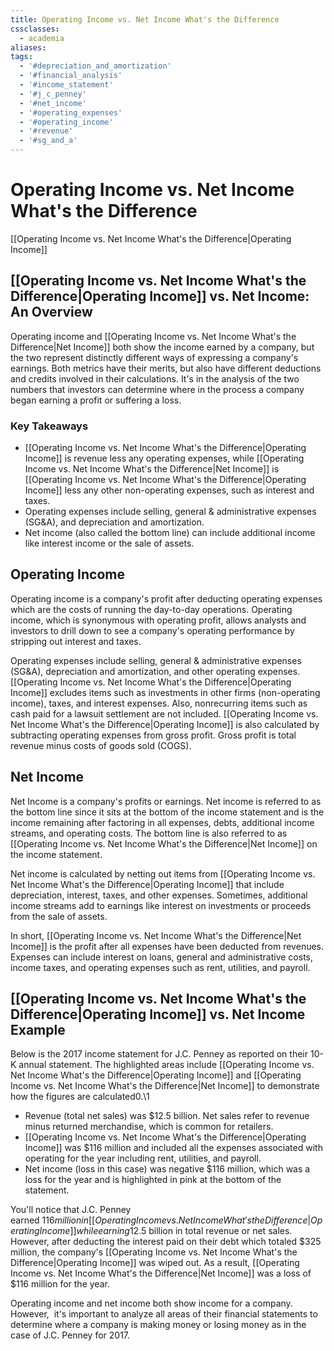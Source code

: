 ```yaml
---
title: Operating Income vs. Net Income What's the Difference
cssclasses:
  - academia
aliases:
tags:
  - '#depreciation_and_amortization'
  - '#financial_analysis'
  - '#income_statement'
  - '#j_c_penney'
  - '#net_income'
  - '#operating_expenses'
  - '#operating_income'
  - '#revenue'
  - '#sg_and_a'
---
```

# Operating Income vs. Net Income What's the Difference

[[Operating Income vs. Net Income What's the Difference|Operating Income]]

## [[Operating Income vs. Net Income What's the Difference|Operating Income]] vs. Net Income: An Overview

Operating income and [[Operating Income vs. Net Income What's the Difference|Net Income]] both show the income earned by a company,  but the two represent distinctly different ways of expressing a company's earnings. Both metrics have their merits,  but also have different deductions and credits involved in their calculations. It's in the analysis of the two numbers that investors can determine where in the process a company began earning a profit or suffering a loss. 

### Key Takeaways

- [[Operating Income vs. Net Income What's the Difference|Operating Income]] is revenue less any operating expenses,  while [[Operating Income vs. Net Income What's the Difference|Net Income]] is [[Operating Income vs. Net Income What's the Difference|Operating Income]] less any other non-operating expenses,  such as interest and taxes. 
- Operating expenses include selling,  general & administrative expenses (SG&A),  and depreciation and amortization.  
- Net income (also called the bottom line) can include additional income like interest income or the sale of assets.

## Operating Income

Operating income is a company's profit after deducting operating expenses which are the costs of running the day-to-day operations. Operating income,  which is synonymous with operating profit,  allows analysts and investors to drill down to see a company's operating performance by stripping out interest and taxes.

Operating expenses include selling,  general & administrative expenses (SG&A),  depreciation and amortization,  and other operating expenses. [[Operating Income vs. Net Income What's the Difference|Operating Income]] excludes items such as investments in other firms (non-operating income),  taxes,  and interest expenses. Also,  nonrecurring items such as cash paid for a lawsuit settlement are not included. [[Operating Income vs. Net Income What's the Difference|Operating Income]] is also calculated by subtracting operating expenses from gross profit. Gross profit is total revenue minus costs of goods sold (COGS). 

## Net Income

Net Income is a company's profits or earnings. Net income is referred to as the bottom line since it sits at the bottom of the income statement and is the income remaining after factoring in all expenses,  debts,  additional income streams,  and operating costs. The bottom line is also referred to as [[Operating Income vs. Net Income What's the Difference|Net Income]] on the income statement.

Net income is calculated by netting out items from [[Operating Income vs. Net Income What's the Difference|Operating Income]] that include depreciation,  interest,  taxes,  and other expenses. Sometimes,  additional income streams add to earnings like interest on investments or proceeds from the sale of assets.

In short,  [[Operating Income vs. Net Income What's the Difference|Net Income]] is the profit after all expenses have been deducted from revenues. Expenses can include interest on loans,  general and administrative costs,  income taxes,  and operating expenses such as rent,  utilities,  and payroll.

## [[Operating Income vs. Net Income What's the Difference|Operating Income]] vs. Net Income Example

Below is the 2017 income statement for J.C. Penney as reported on their 10-K annual statement. The highlighted areas include [[Operating Income vs. Net Income What's the Difference|Operating Income]] and [[Operating Income vs. Net Income What's the Difference|Net Income]] to demonstrate how the figures are calculated0.\1

- Revenue (total net sales) was $12.5 billion. Net sales refer to revenue minus returned merchandise,  which is common for retailers. 
- [[Operating Income vs. Net Income What's the Difference|Operating Income]] was $116 million and included all the expenses associated with operating for the year including rent,  utilities,  and payroll.
- Net income (loss in this case) was negative $116 million,  which was a loss for the year and is highlighted in pink at the bottom of the statement.

You'll notice that J.C. Penney earned $116 million in [[Operating Income vs. Net Income What's the Difference|Operating Income]] while earning $12.5 billion in total revenue or net sales. However,  after deducting the interest paid on their debt which totaled $325 million,  the company's [[Operating Income vs. Net Income What's the Difference|Operating Income]] was wiped out. As a result,  [[Operating Income vs. Net Income What's the Difference|Net Income]] was a loss of $116 million for the year. 

Operating income and net income both show income for a company. However,  it's important to analyze all areas of their financial statements to determine where a company is making money or losing money as in the case of J.C. Penney for 2017.
